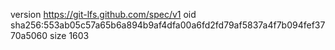 version https://git-lfs.github.com/spec/v1
oid sha256:553ab05c57a65b6a894b9af4dfa00a6fd2fd79af5837a4f7b094fef3770a5060
size 1603
